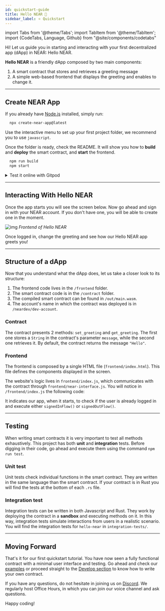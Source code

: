 ```yaml
---
id: quickstart-guide
title: Hello NEAR 👋
sidebar_label: ⭐ Quickstart
---
```

import Tabs from '@theme/Tabs';
import TabItem from '@theme/TabItem';
import {CodeTabs, Language, Github} from "@site/components/codetabs"

Hi! Let us guide you in starting and interacting with your first decentralized app (dApp) in NEAR: Hello NEAR.

**Hello NEAR** is a friendly dApp composed by two main components:  
  1. A smart contract that stores and retrieves a greeting message
  2. A simple web-based frontend that displays the greeting and enables to change it.

---

## Create NEAR App
If you already have [Node.js](https://nodejs.org/en/download) installed, simply run:

```bash 
  npx create-near-app@latest
```

Use the interactive menu to set up your first project folder, we recommend you to use `javascript`.

Once the folder is ready, check the README. It will show you how to **build** and **deploy** the smart contract, and **start** the frontend.

```bash 
  npm run build
  npm start
```

<details>
<summary>
Test it online with Gitpod
</summary>

A new browser window will open automatically with the code, give it a minute and the frontend will pop-up (make sure the pop-up window is not blocked).


| 🌐 JavaScript                                                                                      | 🦀 Rust                                                                                            |
|----------------------------------------------------------------------------------------------------|----------------------------------------------------------------------------------------------------|
| <a href="https://gitpod.io/#https://github.com/near-examples/hello-near-js.git">Open in Gitpod</a> | <a href="https://gitpod.io/#https://github.com/near-examples/hello-near-rs.git">Open in Gitpod</a> |

</details>

---

## Interacting With Hello NEAR

Once the app starts you will see the screen below. Now go ahead and sign in with your NEAR account. If you don't have one, you will be able to create one in the moment.

![img](/docs/assets/examples/hello-near.png)
*Frontend of Hello NEAR*

Once logged in, change the greeting and see how our Hello NEAR app greets you!


---

## Structure of a dApp

Now that you understand what the dApp does, let us take a closer look to its structure:

1. The frontend code lives in the `/frontend` folder.
2. The smart contract code is in the `/contract` folder.
3. The compiled smart contract can be found in `/out/main.wasm`.
4. The account's name in which the contract was deployed is in `/neardev/dev-account`.

### Contract
The contract presents 2 methods: `set_greeting` and `get_greeting`. The first one stores a `String` in the contract's parameter `message`, while the second one retrieves it. By default, the contract returns the message `"Hello"`.

<CodeTabs>
  <Language value="🌐 JavaScript" language="js">
    <Github fname="index.js"
            url="https://github.com/near-examples/hello-near-js/blob/master/contract/src/contract.ts"
            start="3" end="18" />
  </Language>
  <Language value="🦀 Rust" language="rust">
    <Github fname="lib.rs"
            url="https://github.com/near-examples/hello-near-rs/blob/main/contract/src/lib.rs"
            start="9" end="43" />
  </Language>
</CodeTabs>

### Frontend
The frontend is composed by a single HTML file (`frontend/index.html`). This file defines the components displayed in the screen.

The website's logic lives in `frontend/index.js`, which communicates with the contract through `frontend/near-interface.js`. You will notice in `/frontend/index.js` the following code:

<CodeTabs>
  <Language value="🌐 JavaScript" language="js">
    <Github fname="index.js"
            url="https://github.com/near-examples/hello-near-js/blob/master/frontend/index.js"
            start="11" end="21" />
  </Language>
</CodeTabs>

It indicates our app, when it starts, to check if the user is already logged in and execute either `signedInFlow()` or `signedOutFlow()`.

---

## Testing

When writing smart contracts it is very important to test all methods exhaustively. This
project has both **unit** and **integration** tests. Before digging in their code,
go ahead and execute them using the command `npm run test`.

### Unit test
Unit tests check individual functions in the smart contract. They are written in the
same language than the smart contract. If your contract is in Rust you will find the tests at the bottom of
each `.rs` file.

<CodeTabs>
  <Language value="🦀 Rust" language="rust">
    <Github fname="lib.rs"
            url="https://github.com/near-examples/hello-near-rs/blob/main/contract/src/lib.rs"
            start="46" end="58" />
  </Language>
</CodeTabs>

### Integration test

Integration tests can be written in both Javascript and Rust. They work by deploying the contract in a **sandbox** and executing methods on it.
In this way, integration tests simulate interactions from users in a realistic scenario.
You will find the integration tests for `hello-near` in `integration-tests/`.

<CodeTabs>
  <Language value="🌐 JavaScript" language="js">
    <Github fname="main.ava.ts"
            url="https://github.com/near-examples/hello-near-js/blob/master/integration-tests/src/main.ava.ts"
            start="32" end="43" />
  </Language>
</CodeTabs>

---

## Moving Forward

That's it for our first quickstart tutorial. You have now seen a fully functional contract with
a minimal user interface and testing. Go ahead and check our [examples](/tutorials/welcome) or proceed straight to the [Develop section](./contracts/anatomy.md) to know how to write your own contract.

If you have any questions, do not hesitate in joining us on [Discord](https://near.chat). We regularly host Office Hours, in which you can join our voice channel and ask questions.

Happy coding!
